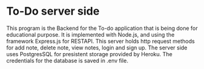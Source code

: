 # To-Do server side
This program is the Backend for the To-do application
  that is being done for educational purpose.
  It is implemented with Node.js, and using the framework Express.js for RESTAPI. 
  This server holds http request methods for add note, delete note, view notes, login and sign up. 
  The server side uses PostgresSQL for presistent storage provided by Heroku. 
  The credentials for the database is saved in .env file. 
